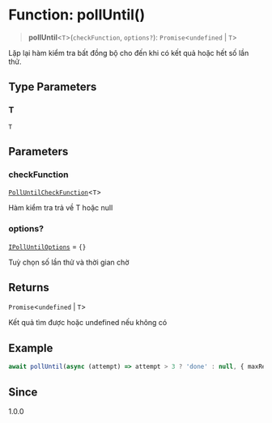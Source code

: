 # Function: pollUntil()

> **pollUntil**\<`T`\>(`checkFunction`, `options?`): `Promise`\<`undefined` \| `T`\>

Lặp lại hàm kiểm tra bất đồng bộ cho đến khi có kết quả hoặc hết số lần thử.

## Type Parameters

### T

`T`

## Parameters

### checkFunction

[`PollUntilCheckFunction`](/api/utils/TypeAlias.PollUntilCheckFunction.md)\<`T`\>

Hàm kiểm tra trả về T hoặc null

### options?

[`IPollUntilOptions`](/api/utils/Interface.IPollUntilOptions.md) = `{}`

Tuỳ chọn số lần thử và thời gian chờ

## Returns

`Promise`\<`undefined` \| `T`\>

Kết quả tìm được hoặc undefined nếu không có

## Example

```ts
await pollUntil(async (attempt) => attempt > 3 ? 'done' : null, { maxRetries: 5, delayMs: 100 });
```

## Since

1.0.0
